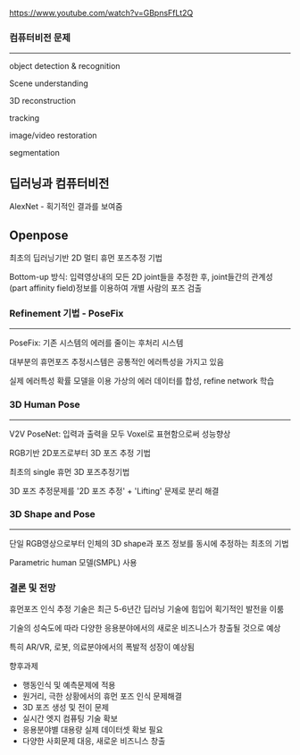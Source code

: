 https://www.youtube.com/watch?v=GBpnsFfLt2Q



### 컴퓨터비전 문제

-------------

object detection & recognition

Scene understanding

3D reconstruction

tracking

image/video restoration

segmentation



## 딥러닝과 컴퓨터비전

AlexNet - 획기적인 결과를 보여줌



## Openpose

최초의 딥러닝기반 2D 멀티 휴먼 포즈추정 기법

Bottom-up 방식: 입력영상내의 모든 2D joint들을 추정한 후, joint들간의 관계성 (part affinity field)정보를 이용하여 개별 사람의 포즈 검출





### Refinement 기법 - PoseFix

-------------------------------------------------------------

PoseFix: 기존 시스템의 에러를 줄이는 후처리 시스템

대부분의 휴먼포즈 추정시스템은 공통적인 에러특성을 가지고 있음

실제 에러특성 확률 모델을 이용 가상의 에러 데이터를 합성, refine network 학습



### 3D Human Pose

------------------------------------

V2V PoseNet: 입력과 출력을 모두 Voxel로 표현함으로써 성능향상



RGB기반 2D포즈로부터 3D 포즈 추정 기법

최초의 single 휴먼 3D 포즈추정기법

3D 포즈 추정문제를 '2D 포즈 추정' + 'Lifting' 문제로 분리 해결



### 3D Shape and Pose

-------------------------

단일 RGB영상으로부터 인체의 3D shape과 포즈 정보를 동시에 추정하는 최초의 기법

Parametric human 모델(SMPL) 사용





### 결론 및 전망

휴먼포즈 인식 추정 기술은 최근 5-6년간 딥러닝 기술에 힘입어 획기적인 발전을 이룸

기술의 성숙도에 따라 다양한 응용분야에서의 새로운 비즈니스가 창출될 것으로 예상

특히 AR/VR, 로봇, 의료분야에서의 폭발적 성장이 예상됨



향후과제

- 행동인식 및 예측문제에 적용
- 원거리, 극한 상황에서의 휴먼 포즈 인식 문제해결
- 3D 포즈 생성 및 전이 문제
- 실시간 엣지 컴퓨팅 기술 확보
- 응용분야별 대용량 실제 데이터셋 확보 필요
- 다양한 사회문제 대응, 새로운 비즈니스 창출








